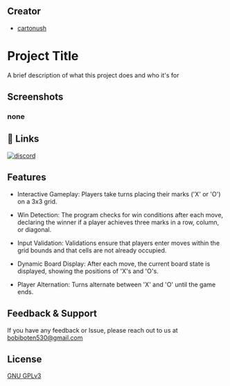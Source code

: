## Creator

- [cartonush](https://github.com/cartonush)
# Project Title

A brief description of what this project does and who it's for


## Screenshots

### none


## 🔗 Links
[![discord](https://img.shields.io/badge/discord-7289DA?style=for-the-badge&logo=discord&logoColor=white)](https://discord.gg/GFwxsV4zPR)


## Features
- Interactive Gameplay: Players take turns placing their marks ('X' or 'O') on a 3x3 grid.

- Win Detection: The program checks for win conditions after each move, declaring the winner if a player achieves three marks in a row, column, or diagonal.

- Input Validation: Validations ensure that players enter moves within the grid bounds and that cells are not already occupied.

- Dynamic Board Display: After each move, the current board state is displayed, showing the positions of 'X's and 'O's.

- Player Alternation: Turns alternate between 'X' and 'O' until the game ends.


## Feedback & Support

If you have any feedback or Issue, please reach out to us at bobiboten530@gmail.com

## License

[GNU GPLv3](https://github.com/cartonush/Random-Password-Generator/blob/main/README.md)

